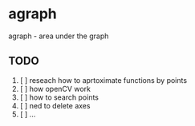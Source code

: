 # agraph
agraph - area under the graph

## TODO
1. [ ] reseach how to aprtoximate functions by points
2. [ ] how openCV work
  1. [ ] how to search points
  2. [ ] ned to delete axes
3. [ ] ...
